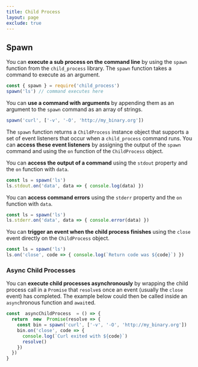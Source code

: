 ```yaml
---
title: Child Process
layout: page
exclude: true
---
```


## Spawn

You can **execute a sub process on the command line** by using the `spawn` function from the `child_process` library. The `spawn` function takes a command to execute as an argument.
```js
const { spawn } = require('child_process')
spawn('ls') // command executes here
```

You can **use a command with arguments** by appending them as an argument to the `spawn` command as an array of strings.
```js
spawn('curl', ['-v', '-O', 'http://my_binary.org'])
```

The `spawn` function returns a `ChildProcess` instance object that supports a set of event listeners that occur when a `child_process` command runs. You can **access these event listeners** by assigning the output of the `spawn` command and using the `on` function of the `ChildProcess` object.

You can **access the output of a command** using the `stdout` property and the `on` function with `data`.
```js
const ls = spawn('ls')
ls.stdout.on('data', data => { console.log(data) })
```

You can **access command errors** using the `stderr` property and the `on` function with `data`.
```js
const ls = spawn('ls')
ls.stderr.on('data', data => { console.error(data) })
```

You can **trigger an event when the child process finishes** using the `close` event directly on the `ChildProcess` object.
```js
const ls = spawn('ls')
ls.on('close', code => { console.log(`Return code was ${code}`) })
```

### Async Child Processes

You can **execute child processes asynchronously** by wrapping the child process call in a `Promise` that `resolve`s once an event (usually the `close` event) has completed. The example below could then be called inside an `async`hronous function and `await`ed.
```js
const  asyncChildProcess  = () => {
  return  new  Promise(resolve => {
    const bin = spawn('curl', ['-v', '-O', 'http://my_binary.org'])
    bin.on('close', code => {
      console.log(`Curl exited with ${code}`)
      resolve()
    })
  })
}
```
<!--stackedit_data:
eyJoaXN0b3J5IjpbMzI1OTc3NzI1LDc3Njc0Mjg4NCwtMTkxND
QzOTQzMSwtMTE4MzkxNzI4Nl19
-->